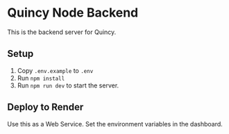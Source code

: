 # Quincy Node Backend

This is the backend server for Quincy.

## Setup
1. Copy `.env.example` to `.env`
2. Run `npm install`
3. Run `npm run dev` to start the server.

## Deploy to Render
Use this as a Web Service. Set the environment variables in the dashboard.
